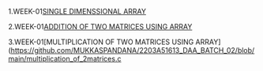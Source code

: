 1.WEEK-01[SINGLE DIMENSSIONAL ARRAY](https://github.com/MUKKASPANDANA/2203A51613_DAA_BATCH_02/blob/main/single_dimensional_array.c)

2.WEEK-01[ADDITION OF TWO MATRICES USING ARRAY](https://github.com/MUKKASPANDANA/2203A51613_DAA_BATCH_02/blob/main/Addition_of_2matrices.c)

3.WEEK-01[MULTIPLICATION OF TWO MATRICES USING ARRAY](https://github.com/MUKKASPANDANA/2203A51613_DAA_BATCH_02/blob/main/multiplication_of_2matrices.c
